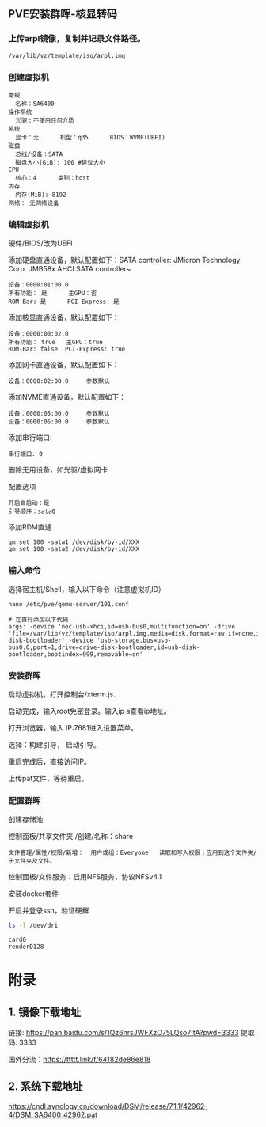

## PVE安装群晖-核显转码



### 上传arpl镜像，复制并记录文件路径。

```shell
/var/lib/vz/template/iso/arpl.img
```



### 创建虚拟机

```
常规
  名称：SA6400
操作系统
  光驱：不使用任何介质
系统
  显卡：无		机型：q35		BIOS：WVMF(UEFI)
磁盘
  总线/设备：SATA
  磁盘大小(GiB): 100 #建议大小
CPU
  核心：4		类别：host
内存
  内存(MiB): 8192
网络： 无网络设备
```

### **编辑虚拟机**

硬件/BIOS/改为UEFI

添加硬盘直通设备，默认配置如下：SATA controller: JMicron Technology Corp. JMB58x AHCI SATA controller~

```添加
设备：0000:01:00.0
所有功能： 是 	 主GPU：否
ROM-Bar: 是		PCI-Express: 是
```

添加核显直通设备，默认配置如下：

```添加
设备：0000:00:02.0
所有功能： true 	 主GPU：true
ROM-Bar: false	PCI-Express: true
```

添加网卡直通设备，默认配置如下：

```添加
设备：0000:02:00.0		参数默认
```

添加NVME直通设备，默认配置如下：

```
设备：0000:05:00.0		参数默认
设备：0000:06:00.0		参数默认
```

添加串行端口:

```
串行端口: 0
```

删除无用设备，如光驱/虚拟网卡

配置选项

```
开启自启动：是
引导顺序：sata0
```



添加RDM直通

```
qm set 100 -sata1 /dev/disk/by-id/XXX
qm set 100 -sata2 /dev/disk/by-id/XXX
```



### 输入命令

选择宿主机/Shell，输入以下命令（注意虚拟机ID）

```
nano /etc/pve/qemu-server/101.conf
```

```shell
# 在首行添加以下代码
args: -device 'nec-usb-xhci,id=usb-bus0,multifunction=on' -drive 'file=/var/lib/vz/template/iso/arpl.img,media=disk,format=raw,if=none,id=drive-disk-bootloader' -device 'usb-storage,bus=usb-bus0.0,port=1,drive=drive-disk-bootloader,id=usb-disk-bootloader,bootindex=999,removable=on'
```



### 安装群晖

启动虚拟机，打开控制台/xterm.js.

启动完成，输入root免密登录。输入ip a查看ip地址。

打开浏览器，输入 IP:7681进入设置菜单。

选择：构建引导， 启动引导。

重启完成后，直接访问IP。

上传pat文件，等待重启。



### 配置群晖

创建存储池

控制面板/共享文件夹 /创建/名称：share

```
文件管理/属性/权限/新增：  用户或组：Everyone	读取和写入权限；应用到这个文件夹/子文件夹及文件。
```

控制面板/文件服务：启用NFS服务，协议NFSv4.1

安装docker套件

开启并登录ssh，验证硬解

```bash
ls -l /dev/dri
```

```
card0
renderD128
```





# 附录

## 1. 镜像下载地址

链接: https://pan.baidu.com/s/1Qz6nrsJWFXzO75LQso7ItA?pwd=3333 提取码: 3333

国外分流：https://ttttt.link/f/64182de86e818

## 2. 系统下载地址

https://cndl.synology.cn/download/DSM/release/7.1.1/42962-4/DSM_SA6400_42962.pat